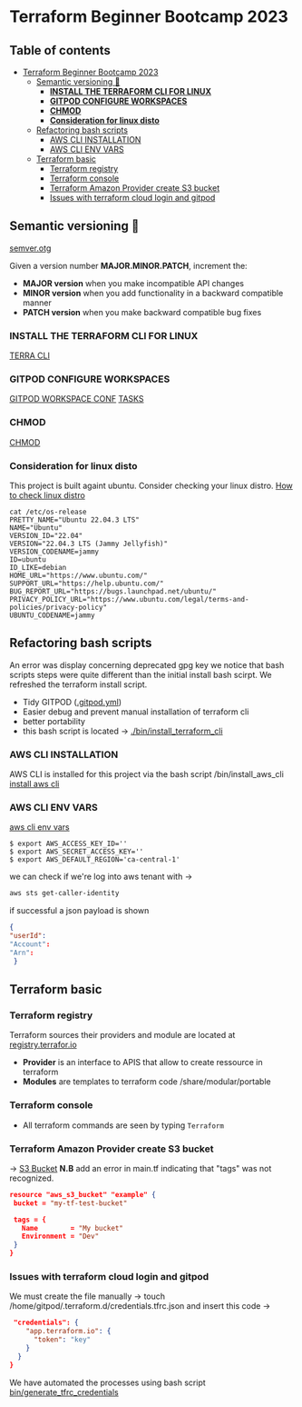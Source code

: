 # Terraform Beginner Bootcamp 2023
## Table of contents
- [Terraform Beginner Bootcamp 2023](#terraform-beginner-bootcamp-2023)
  * [Semantic versioning :mage:](#semantic-versioning--mage-)
    + [**INSTALL THE TERRAFORM CLI FOR LINUX**](#--install-the-terraform-cli-for-linux--)
    + [**GITPOD CONFIGURE WORKSPACES**](#--gitpod-configure-workspaces--)
    + [**CHMOD**](#--chmod--)
    + [**Consideration for linux disto**](#--consideration-for-linux-disto--)
  * [Refactoring bash scripts](#refactoring-bash-scripts)
    + [AWS CLI INSTALLATION](#aws-cli-installation)
    + [AWS CLI ENV VARS](#aws-cli-env-vars)
  * [Terraform basic](#terraform-basic)
    + [Terraform registry](#terraform-registry)
    + [Terraform console](#terraform-console)
    + [Terraform Amazon Provider create S3 bucket](#terraform-amazon-provider-create-s3-bucket)
    + [Issues with terraform cloud login and gitpod](#issues-with-terraform-cloud-login-and-gitpod)


## Semantic versioning :mage:
[semver.otg](https://semver.org/)

Given a version number **MAJOR.MINOR.PATCH**, increment the:

- **MAJOR version** when you make incompatible API changes
- **MINOR version** when you add functionality in a backward compatible manner
- **PATCH version** when you make backward compatible bug fixes

### **INSTALL THE TERRAFORM CLI FOR LINUX**
[TERRA CLI](https://developer.hashicorp.com/terraform/tutorials/aws-get-started/install-cli)

### **GITPOD CONFIGURE WORKSPACES**
[GITPOD WORKSPACE CONF](https://www.gitpod.io/docs/configure/workspaces)
[TASKS](https://www.gitpod.io/docs/configure/workspaces/tasks)

### **CHMOD**
[CHMOD](https://en.wikipedia.org/wiki/Chmod)

### **Consideration for linux disto**
This project is built againt ubuntu. Consider checking your linux distro.
[How to check linux distro](https://www.cyberciti.biz/faq/how-to-check-os-version-in-linux-command-line/)

```
cat /etc/os-release 
PRETTY_NAME="Ubuntu 22.04.3 LTS"
NAME="Ubuntu"
VERSION_ID="22.04"
VERSION="22.04.3 LTS (Jammy Jellyfish)"
VERSION_CODENAME=jammy
ID=ubuntu
ID_LIKE=debian
HOME_URL="https://www.ubuntu.com/"
SUPPORT_URL="https://help.ubuntu.com/"
BUG_REPORT_URL="https://bugs.launchpad.net/ubuntu/"
PRIVACY_POLICY_URL="https://www.ubuntu.com/legal/terms-and-policies/privacy-policy"
UBUNTU_CODENAME=jammy
```

## Refactoring bash scripts
An error was display concerning deprecated gpg key we notice that bash scripts steps were quite different than the initial install bash scirpt. We refreshed the terraform install script.
- Tidy GITPOD ([.gitpod.yml](.gitpod.yml))
- Easier debug and prevent manual installation of terraform cli
- better portability 
- this bash script is located -> [./bin/install_terraform_cli](./bin/install_terraform_cli)

### AWS CLI INSTALLATION

AWS CLI is installed for this project via the bash script /bin/install_aws_cli
[install aws cli](https://docs.aws.amazon.com/cli/latest/userguide/cli-chap-getting-started.html)

### AWS CLI ENV VARS
[aws cli env vars](https://docs.aws.amazon.com/cli/latest/userguide/cli-configure-envvars.html)
```
$ export AWS_ACCESS_KEY_ID=''
$ export AWS_SECRET_ACCESS_KEY=''
$ export AWS_DEFAULT_REGION='ca-central-1'
```
we can check if we're log into aws tenant with -> 
```sh
aws sts get-caller-identity
```

if successful a json payload is shown
```json
{
"userId":
"Account":
"Arn":
 }
 ```

 ## Terraform basic

 ### Terraform registry
 Terraform sources their providers and module are located at [registry.terrafor.io](https://registry.terraform.io/)
 - **Provider** is an interface to APIS that allow to create ressource in terraform
 - **Modules** are templates to terraform code /share/modular/portable

 ### Terraform console
  - All terraform commands are seen by typing ```Terraform ```

 ### Terraform Amazon Provider create S3 bucket
 -> [S3 Bucket](https://registry.terraform.io/providers/hashicorp/aws/latest/docs/resources/s3_bucket)
 **N.B** add an error in main.tf indicating that "tags" was not recognized.
 ```JSON
 resource "aws_s3_bucket" "example" {
  bucket = "my-tf-test-bucket"

  tags = {
    Name        = "My bucket"
    Environment = "Dev"
  }
}
```

### Issues with terraform cloud login and gitpod
We must create the file manually -> touch /home/gitpod/.terraform.d/credentials.tfrc.json
and insert this code ->
```json
 "credentials": {
    "app.terraform.io": {
      "token": "key"
    }
  }
}
```
We have automated the processes using bash script [bin/generate_tfrc_credentials](/bin/generate_tfrc_credentials)


